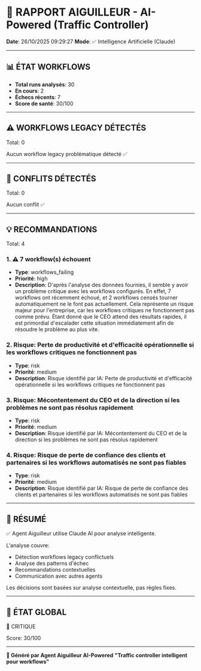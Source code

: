 # 🚦 RAPPORT AIGUILLEUR - AI-Powered (Traffic Controller)

**Date**: 26/10/2025 09:29:27
**Mode**: ✅ Intelligence Artificielle (Claude)

---

## 📊 ÉTAT WORKFLOWS

- **Total runs analysés**: 30
- **En cours**: 2
- **Échecs récents**: 7
- **Score de santé**: 30/100

---

## ⚠️  WORKFLOWS LEGACY DÉTECTÉS

Total: 0



Aucun workflow legacy problématique détecté ✅

---

## 🚨 CONFLITS DÉTECTÉS

Total: 0

Aucun conflit ✅

---

## 💡 RECOMMANDATIONS

Total: 4


### 1. ⚠️ 7 workflow(s) échouent

- **Type**: workflows_failing
- **Priorité**: high
- **Description**: D'après l'analyse des données fournies, il semble y avoir un problème critique avec les workflows configurés. En effet, 7 workflows ont récemment échoué, et 2 workflows censés tourner automatiquement ne le font pas actuellement. Cela représente un risque majeur pour l'entreprise, car les workflows critiques ne fonctionnent pas comme prévu. Étant donné que le CEO attend des résultats rapides, il est primordial d'escalader cette situation immédiatement afin de résoudre le problème au plus vite.


### 2. Risque: Perte de productivité et d'efficacité opérationnelle si les workflows critiques ne fonctionnent pas

- **Type**: risk
- **Priorité**: medium
- **Description**: Risque identifié par IA: Perte de productivité et d'efficacité opérationnelle si les workflows critiques ne fonctionnent pas


### 3. Risque: Mécontentement du CEO et de la direction si les problèmes ne sont pas résolus rapidement

- **Type**: risk
- **Priorité**: medium
- **Description**: Risque identifié par IA: Mécontentement du CEO et de la direction si les problèmes ne sont pas résolus rapidement


### 4. Risque: Risque de perte de confiance des clients et partenaires si les workflows automatisés ne sont pas fiables

- **Type**: risk
- **Priorité**: medium
- **Description**: Risque identifié par IA: Risque de perte de confiance des clients et partenaires si les workflows automatisés ne sont pas fiables




---

## 🎯 RÉSUMÉ

✅ Agent Aiguilleur utilise Claude AI pour analyse intelligente.

L'analyse couvre:
- Détection workflows legacy conflictuels
- Analyse des patterns d'échec
- Recommandations contextuelles
- Communication avec autres agents

Les décisions sont basées sur analyse contextuelle, pas règles fixes.

---

## 🔄 ÉTAT GLOBAL

🔴 CRITIQUE

Score: 30/100

---

**🚦 Généré par Agent Aiguilleur AI-Powered**
**"Traffic controller intelligent pour workflows"**
